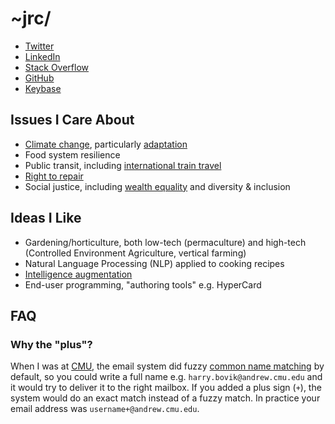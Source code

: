 # ~jrc/

* [Twitter](https://twitter.com/jrcplus)
* [LinkedIn](https://www.linkedin.com/in/johnrchang)
* [Stack Overflow](http://stackoverflow.com/users/594211/jrc)
* [GitHub](https://github.com/jrc)
* [Keybase](https://keybase.io/jrc)


## Issues I Care About

* [Climate change](https://350.org/), particularly [adaptation](https://www.collapselabs.org/)
* Food system resilience
* Public transit, including [international train travel](https://back-on-track.eu/)
* [Right to repair](https://repair.eu/)
* Social justice, including [wealth equality](https://medium.com/@AnandWrites/the-thriving-world-the-wilting-world-and-you-209ffc24ab90) and diversity & inclusion

## Ideas I Like

* Gardening/horticulture, both low-tech (permaculture) and high-tech (Controlled Environment Agriculture, vertical farming)
* Natural Language Processing (NLP) applied to cooking recipes
* [Intelligence augmentation](https://en.wikipedia.org/wiki/Douglas_Engelbart)
* End-user programming, "authoring tools" e.g. HyperCard


## FAQ

### Why the "plus"?

When I was at [CMU](https://www.cmu.edu/), the email system did fuzzy [common name matching](https://web.archive.org/web/20000914184801/http://www.cmu.edu/computing/documentation/unix/cmuedu.html) by default, so you could write a full name e.g. `harry.bovik@andrew.cmu.edu` and it would try to deliver it to the right mailbox. If you added a plus sign (`+`), the system would do an exact match instead of a fuzzy match. In practice your email address was `username+@andrew.cmu.edu`.
